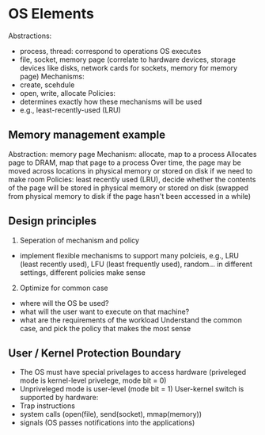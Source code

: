 # OS Elements
Abstractions:
- process, thread: correspond to operations OS executes
- file, socket, memory page (correlate to hardware devices, storage devices like disks, network cards for sockets, memory for memory page)
Mechanisms:
- create, scehdule
- open, write, allocate
Policies:
- determines exactly how these mechanisms will be used
- e.g., least-recently-used (LRU)
## Memory management example
Abstraction: memory page
Mechanism: allocate, map to a process
Allocates page to DRAM, map that page to a process
Over time, the page may be moved across locations in physical memory or stored on disk if we need to make room
Policies: least recently used (LRU), decide whether the contents of the page will be stored in physical memory or stored on disk (swapped from physical memory to disk if the page hasn't been accessed in a while)

## Design principles
1. Seperation of mechanism and policy
- implement flexible mechanisms to support many polcieis, e.g., LRU (least recently used), LFU (least frequently used), random... in different settings, different policies make sense
2. Optimize for common case
- where will the OS be used?
- what will the user want to execute on that machine?
- what are the requirements of the workload
Understand the common case, and pick the policy that makes the most sense

## User / Kernel Protection Boundary
- The OS must have special privelages to access hardware (priveleged mode is kernel-level privelege, mode bit = 0)
- Unpriveleged mode is user-level (mode bit = 1)
User-kernel switch is supported by hardware:
- Trap instructions
- system calls (open(file), send(socket), mmap(memory))
- signals (OS passes notifications into the applications)

